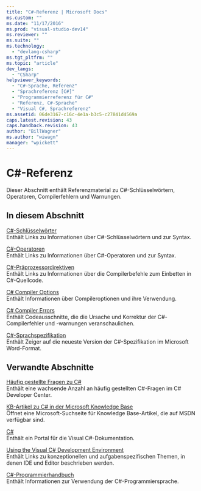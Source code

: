 ```yaml
---
title: "C#-Referenz | Microsoft Docs"
ms.custom: ""
ms.date: "11/17/2016"
ms.prod: "visual-studio-dev14"
ms.reviewer: ""
ms.suite: ""
ms.technology: 
  - "devlang-csharp"
ms.tgt_pltfrm: ""
ms.topic: "article"
dev_langs: 
  - "CSharp"
helpviewer_keywords: 
  - "C#-Sprache, Referenz"
  - "Sprachreferenz [C#]"
  - "Programmierreferenz für C#"
  - "Referenz, C#-Sprache"
  - "Visual C#, Sprachreferenz"
ms.assetid: 06de3167-c16c-4e1a-b3c5-c27841d4569a
caps.latest.revision: 43
caps.handback.revision: 43
author: "BillWagner"
ms.author: "wiwagn"
manager: "wpickett"
---
```

# C#-Referenz
Dieser Abschnitt enthält Referenzmaterial zu C\#\-Schlüsselwörtern, Operatoren, Compilerfehlern und Warnungen.  
  
## In diesem Abschnitt  
 [C\#\-Schlüsselwörter](../../csharp/language-reference/keywords/index.md)  
 Enthält Links zu Informationen über C\#\-Schlüsselwörtern und zur Syntax.  
  
 [C\#\-Operatoren](../../csharp/language-reference/operators/index.md)  
 Enthält Links zu Informationen über C\#\-Operatoren und zur Syntax.  
  
 [C\#\-Präprozessordirektiven](../../csharp/language-reference/preprocessor-directives/index.md)  
 Enthält Links zu Informationen über die Compilerbefehle zum Einbetten in C\#\-Quellcode.  
  
 [C\# Compiler Options](../../csharp/language-reference/compiler-options/index.md)  
 Enthält Informationen über Compileroptionen und ihre Verwendung.  
  
 [C\# Compiler Errors](../../csharp/language-reference/compiler-messages/index.md)  
 Enthält Codeausschnitte, die die Ursache und Korrektur der C\#\-Compilerfehler und \-warnungen veranschaulichen.  
  
 [C\#\-Sprachspezifikation](../../csharp/language-reference/language-specification.md)  
 Enthält Zeiger auf die neueste Version der C\#\-Spezifikation im Microsoft Word\-Format.  
  
## Verwandte Abschnitte  
 [Häufig gestellte Fragen zu C\#](http://go.microsoft.com/fwlink/?LinkId=70367)  
 Enthält eine wachsende Anzahl an häufig gestellten C\#\-Fragen im C\# Developer Center.  
  
 [KB\-Artikel zu C\# in der Microsoft Knowledge Base](http://go.microsoft.com/fwlink/?LinkId=70368)  
 Öffnet eine Microsoft\-Suchseite für Knowledge Base\-Artikel, die auf MSDN verfügbar sind.  
  
 [C\#](../../csharp/csharp.md)  
 Enthält ein Portal für die Visual C\#\-Dokumentation.  
  
 [Using the Visual C\# Development Environment](/visual-studio/csharp-ide/using-the-visual-studio-development-environment-for-csharp)  
 Enthält Links zu konzeptionellen und aufgabenspezifischen Themen, in denen IDE und Editor beschrieben werden.  
  
 [C\#\-Programmierhandbuch](../../csharp/programming-guide/index.md)  
 Enthält Informationen zur Verwendung der C\#\-Programmiersprache.